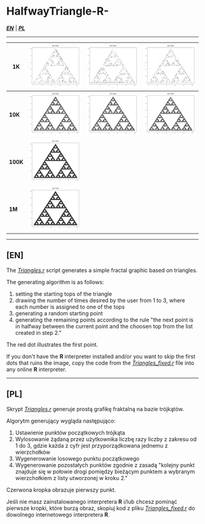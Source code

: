 # HalfwayTriangle-R-

***[EN](https://github.com/4Maksio/HalfwayTriangle-R-/tree/main#en)*** | 
***[PL](https://github.com/4Maksio/HalfwayTriangle-R-/tree/main#pl)***

---

|**1K**|![K](./Renders/K1.png)|![K](./Renders/K2.png)|![K](./Renders/K3.png)|
|---|---|---|---|
|**10K**|![10K](./Renders/10K1.png)|![10K](./Renders/10K2.png)|![10K](./Renders/10K3.png)|
|**100K**|![100K](./Renders/100K.png)|
|**1M**|![1M](./Renders/M.png)|

---

## [EN]

The *[Triangles.r](https://github.com/4Maksio/HalfwayTriangle-R-/blob/main/Triangles.r)* script generates a simple fractal graphic based on triangles.

The generating algorithm is as follows:

1. setting the starting tops of the triangle
2. drawing the number of times desired by the user from 1 to 3, where each number is assigned to one of the tops
3. generating a random starting point
4. generating the remaining points according to the rule "the next point is in halfway between the current point and the choosen top from the list created in step 2."

The red dot illustrates the first point.

If you don't have the **R** interpreter installed and/or you want to skip the first dots that ruins the image, copy the code from the *[Triangles_fixed.r](https://github.com/4Maksio/HalfwayTriangle-R-/blob/main/Triangles_fixed.r)* file into any online **R** interpreter.

---

## [PL]

Skrypt *[Triangles.r](https://github.com/4Maksio/HalfwayTriangle-R-/blob/main/Triangles.r)* generuje prostą grafikę fraktalną na bazie trójkątów.

Algorytm generujący wygląda następująco:

1. Ustawienie punktów początkowych trójkąta
2. Wylosowanie żądaną przez użytkownika liczbę razy liczby z zakresu od 1 do 3, gdzie każda z cyfr jest przyporządkowana jednemu z wierzchołków
3. Wygenerowanie losowego punktu początkowego
4. Wygenerowanie pozostałych punktów zgodnie z zasadą "kolejny punkt znajduje się w połowie drogi pomiędzy bieżącym punktem a wybranym wierzchołkiem z listy utworzonej w kroku 2."

Czerwona kropka obrazuje pierwszy punkt.

Jeśli nie masz zainstalowanego interpretera **R** i/lub chcesz pominąć pierwsze kropki, które burzą obraz, skopiuj kod z pliku *[Triangles_fixed.r](https://github.com/4Maksio/HalfwayTriangle-R-/blob/main/Triangles_fixed.r)* do dowolnego internetowego interpretera **R**.